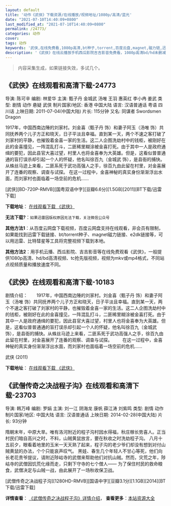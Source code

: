 ```yaml
---
layout: default
title: '动作《武侠》下载资源/在线播放/视频地址/1080p/高清/蓝光'
date: "2021-07-10T14:40:09+0800"
last_modified_at: "2021-07-10T14:40:09+0800"
permalink: /24773/
categories: 动作
cover:
tags: 动作
keywords: '武侠,在线免费看,1080p高清,bt种子,torrent,百度云盘,magnet,磁力链,迅雷下载资源'
description: '《武侠》在线云播放手机西瓜影院吉吉影音免费看，1080p高清bd/hd未删减完整版和tc抢先枪版，mkv/mp4格式，附带bt/torrent种子、magnet/磁力链、百度云盘、网盘资源迅雷下载链接'
---
```


>内容采集生成，如果链接失效，多试几个。


## 《武侠》在线观看和高清下载-24773

导演: 陈可辛 编剧: 林爱华 主演: 甄子丹 金城武 汤唯 王羽 惠英红 李小冉 姜武 类型: 剧情 动作 悬疑 武侠 制片国家/地区: 香港 中国大陆 语言: 汉语普通话 粤语 四川话 上映日期: 2011-07-04(中国大陆) 片长: 115分钟 又名: 同谋者 Swordsmen Dragon

1917年，中国西南边陲的刘家村。刘金喜（甄子丹 饰）和妻子阿玉（汤唯 饰）共同抚养两个儿子方正和晓天，日子平淡且幸福。直到某一天，两个不速之客打破了刘家村的平静，也摧毁着金喜一家的生活。这二人企图洗劫村中的钱柜，被刚好在此的金喜撞见，一阵混乱打斗，二匪稀里糊涂被金喜打死。由于其中一人是政府通缉的要犯，因此县官大喜过望，村里人也将金喜奉为大英雄。但是，这看似普普通通的盲打误杀却引起一个人的怀疑，他名叫徐百九（金城武 饰），是县衙的捕快。从蛛丝马迹上来看，二匪系死于武功高强人之手，徐百九由此留在村里，对金喜展开了连番的观察、调查与试探。 在这一过程中，金喜神秘的真实身份渐渐浮出水面，而刘家村也面临着一场空前的危机……


[武侠][BD-720P-RMVB][国粤双语中字][豆瓣6.6分][1.5GB][2011][BT下载/迅雷下载]

**下载地址**： [在线观看下载 《武侠》](https://www.btdx8.com/torrent/swordsmen_2011.html) 


**无法下载?**：`如果迅雷因版权原因无法下载，关注微信公众号 `

**其他方法1**：从百度云网盘下载视频，百度云网盘支持在线观看，非会员有限制，如果能找到迅雷下载链接、bt/torrent种子、magnet磁力链接、e2dk链接等，可以用迅雷、比特彗星等工具将完整视频下载到本地。

**其他方法2**：用手机云播、西瓜影院、吉吉影音等在线免费观看《武侠》，一般提供1080p高清、hd/bd高清视频、tc抢先版视频，视频为mkv或mp4格式，不同站点视频质量和播放速度不同。


## 《武侠》在线观看和高清下载-10183

剧情介绍：　　1917年，中国西南边陲的刘家村。刘金喜（甄子丹 饰）和妻子阿玉（汤唯 饰）共同抚养两个儿子方正和晓天，日子平淡且幸福。直到某一天，两个不速之客打破了刘家村的平静，也摧毁着金喜一家的生活。这二人企图洗劫村中的钱柜，被刚好在此的金喜撞见，一阵混乱打斗，二匪稀里糊涂被金喜打死。由于其中一人是政府通缉的要犯，因此县官大喜过望，村里人也将金喜奉为大英雄。但是，这看似普普通通的盲打误杀却引起一个人的怀疑，他名叫徐百九（金城武 饰），是县衙的捕快。从蛛丝马迹上来看，二匪系死于武功高强人之手，徐百九由此留在村里，对金喜展开了连番的观察、调查与试探。 　　在这一过程中，金喜神秘的真实身份渐渐浮出水面，而刘家村也面临着一场空前的危机……


武侠 (2011)

**下载地址**： [在线观看下载 《武侠》](https://www.btbtdy.me/btdy/dy8532.html) 


## 《武僧传奇之决战程子沟》在线观看和高清下载-23703

导演: 韩万峰 编剧: 罗娟 主演: 刘一江 阴海龙 康帆 薛江涛 刘紫鸣 类型: 剧情 动作 制片国家/地区: 中国大陆 语言: 汉语普通话 上映日期: 2014-02-28(中国大陆) 片长: 93分钟

隋朝末年，中原大旱。唯有洛河附近的程子沟村因水得福，秋庄稼长势喜人。正当村民们暗自高兴之时，不料，山贼黄鼠放言，要在秋收之时洗劫程子沟。 八月十五前夕，眼看着地里的玉米一天天熟了起来，程子沟的老少爷们却没有想到对付山贼黄鼠的办法，个个只能哀声叹气。 黑娃、春生几个年轻人不甘心等死，他们向长老花贵爷提议，请附近陟岵寺的武僧来帮助他们对抗山贼。然而，灾荒之年，陟岵寺的武僧因饥荒化缘而走，只剩下守寺的七个僧人—— 为了保住村民的救命粮食，武僧决定与山贼一战，由此展开了一场秋收保卫战。


[武僧传奇之决战程子沟][1280HD-RMVB][国语中字][豆瓣3.1分][1.1GB][2014][BT下载/迅雷下载]

**详情查看**： [《武僧传奇之决战程子沟》详情介绍](/movie/23703/)， **查看更多**：[本站资源大全](/movie/t/all/)

